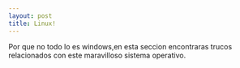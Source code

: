 ```yaml
---
layout: post
title: Linux!
---
```


Por que no todo lo es windows,en esta seccion encontraras trucos relacionados con este maravilloso sistema operativo.

